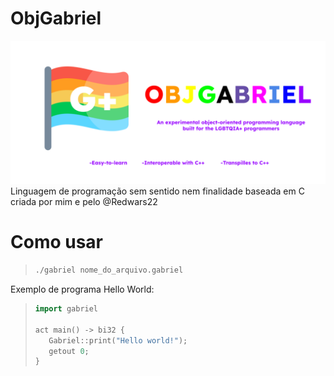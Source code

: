 # ObjGabriel
<img src="OBJGABRIEL.png">
Linguagem de programação sem sentido nem finalidade baseada em C criada por mim e pelo @Redwars22

# Como usar

> ```bash
> ./gabriel nome_do_arquivo.gabriel   
> ```

Exemplo de programa Hello World:

> ```c++
> import gabriel
>
> act main() -> bi32 {
>    Gabriel::print("Hello world!");
>    getout 0;
>}
> ```
